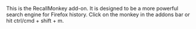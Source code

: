 This is the RecallMonkey add-on.  It is designed to be a more powerful search engine for Firefox history. Click on the monkey in the addons bar or hit ctrl/cmd + shift + m.

